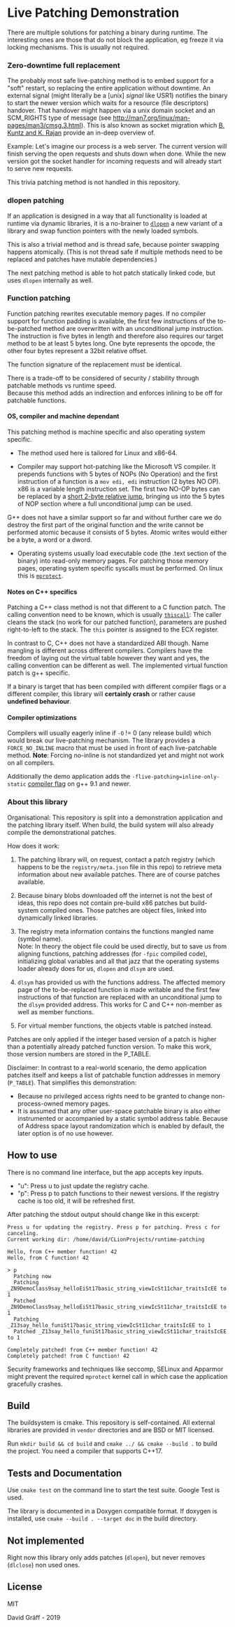 # Live Patching Demonstration

There are multiple solutions for patching a binary during runtime.
The interesting ones are those that do not block the application, eg freeze it via locking mechanisms.
This is usually not required.

### Zero-downtime full replacement
The probably most safe live-patching method is to embed support for a "soft" restart, so replacing the entire
application without downtime.
An external signal (might literally be a [unix] *signal* like USR1) notifies the binary to start the newer version
which waits for a resource (file descriptors) handover.
That handover might happen via a unix domain socket and an SCM_RIGHTS type of message (see http://man7.org/linux/man-pages/man3/cmsg.3.html).
This is also known as socket migration which [B. Kuntz and K. Rajan](https://www.cs.cmu.edu/~softagents/migsock/MIGSOCK.pdf)
provide an in-deep overview of.

Example: Let's imagine our process is a web server. The current version will finish serving the open requests and shuts down when done.
While the new version got the socket handler for incoming requests and will already start to serve new requests.

This trivia patching method is not handled in this repository.

### dlopen patching

If an application is designed in a way that all functionality is loaded at runtime via dynamic libraries,
it is a no-brainer to [`dlopen`](https://linux.die.net/man/3/dlopen) a new variant of a library and swap
function pointers with the newly loaded symbols.

This is also a trivial method and is thread safe, because pointer swapping happens atomically.
(This is not thread safe if multiple methods need to be replaced and patches have mutable dependencies.)

The next patching method is able to hot patch statically linked code, but uses `dlopen` internally as well. 

### Function patching

Function patching rewrites executable memory pages. If no compiler support for function padding is available,
the first few instructions of the to-be-patched method are overwritten with an unconditional jump instruction.
The instruction is five bytes in length and therefore also requires our target method to be at least 5 bytes long.
One byte represents the opcode, the other four bytes represent a 32bit relative offset. 

The function signature of the replacement must be identical.

There is a trade-off to be considered of security / stability through patchable methods vs runtime speed.  
Because this method adds an indirection and enforces inlining to be off for patchable functions.

#### OS, compiler and machine dependant
This patching method is machine specific and also operating system specific.

* The method used here is tailored for Linux and x86-64.

* Compiler may support hot-patching like the Microsoft VS compiler. It prepends functions with 5 bytes of NOPs
(No Operation) and the first instruction of a function is a `mov edi, edi` instruction (2 bytes NO OP). 
x86 is a variable length instruction set. The first two NO-OP bytes can be replaced by a [short 2-byte relative jump](https://thestarman.pcministry.com/asm/2bytejumps.htm),
bringing us into the 5 bytes of NOP section where a full unconditional jump can be used.

G++ does not have a similar support so far and without further care we do destroy the first part of the original function
and the write cannot be performed atomic because it consists of 5 bytes. Atomic writes would either be a byte, a word or a dword.

* Operating systems usually load executable code (the .text section of the binary) into read-only memory pages.
For patching those memory pages, operating system specific syscalls must be performed.
On linux this is [`mprotect`][2].

[1]: https://thestarman.pcministry.com/asm/2bytejumps.htm
[2]: http://man7.org/linux/man-pages/man2/mprotect.2.html

#### Notes on C++ specifics

Patching a C++ class method is not that different to a C function patch.
The calling convention need to be known, which is usually [`thiscall`][3]:
The caller cleans the stack (no work for our patched function), parameters are pushed right-to-left to the stack.
The `this` pointer is assigned to the ECX register. 

In contrast to C, C++ does not have a standardized ABI though. Name mangling is different across different compilers.
Compilers have the freedom of laying out the virtual table however they want and yes, the calling convention can be different
as well. The implemented virtual function patch is g++ specific.

If a binary is target that has been compiled with different compiler flags or a different compiler, this
library will **certainly crash** or rather cause **undefined behaviour**.

[3]: https://gcc.gnu.org/onlinedocs/gcc/x86-Function-Attributes.html

#### Compiler optimizations 

Compilers will usually eagerly inline if `-O` != 0 (any release build) which would break our live-patching mechanism.
The library provides a `FORCE_NO_INLINE` macro that must be used in front of each live-patchable method.
**Note**: Forcing no-inline is not standardized yet and might not work on all compilers.  

Additionally the demo application adds the `-flive-patching=inline-only-static` [compiler flag][1] on g++ 9.1 and newer.

[1]: https://gcc.gnu.org/git/?p=gcc.git;a=commitdiff;h=126dab7c9d84294f256b1f7bf91c24a9e7103249

### About this library 

Organisational:
This repository is split into a demonstration application and the patching library itself.
When build, the build system will also already compile the demonstrational patches. 

How does it work:

1. The patching library will, on request, contact a patch registry (which happens to be the `registry/meta.json` file in this repo)
to retrieve meta information about new available patches. There are of course patches available.

2. Because binary blobs downloaded off the internet is not the best of ideas, this repo does not contain pre-build x86 patches
   but build-system compiled ones. Those patches are object files, linked into dynamically linked libraries.

3. The registry meta information contains the functions mangled name (symbol name).<br>
   Note: In theory the object file could be used directly, but to save us from aligning functions, patching addresses (for `-fpic` compiled code),
   initializing global variables and all that jazz that the operating systems loader already does for us, `dlopen` and `dlsym` are used. 

4. `dlsym` has provided us with the functions address.
   The affected memory page of the to-be-replaced function is made writable and the first few instructions of that function
   are replaced with an unconditional jump to the `dlsym` provided address. This works for C and C++ non-member as well as
   member functions.
   
5. For virtual member functions, the objects vtable is patched instead.

Patches are only applied if the integer based version of a patch is higher than a potentially already patched function version.
To make this work, those version numbers are stored in the P_TABLE.

Disclaimer: In contrast to a real-world scenario, the demo application patches itself and keeps a list of patchable function addresses in memory (`P_TABLE`).
That simplifies this demonstration:

* Because no privileged access rights need to be granted to change non-process-owned memory pages.
* It is assumed that any other user-space patchable binary is also either instrumented or accompanied by a static symbol address table.
  Because of Address space layout randomization which is enabled by default, the later option is of no use however.

## How to use

There is no command line interface, but the app accepts key inputs.

* "u": Press u to just update the registry cache.
* "p": Press p to patch functions to their newest versions.
       If the registry cache is too old, it will be refreshed first.

After patching the stdout output should change like in this excerpt:

```shell script
Press u for updating the registry. Press p for patching. Press c for canceling.
Current working dir: /home/david/CLionProjects/runtime-patching

Hello, from C++ member function! 42
Hello, from C function! 42

> p
  Patching now
  Patching _ZN9DemoClass9say_helloEiSt17basic_string_viewIcSt11char_traitsIcEE to 1
  Patched _ZN9DemoClass9say_helloEiSt17basic_string_viewIcSt11char_traitsIcEE to 1
  Patching _Z13say_hello_funiSt17basic_string_viewIcSt11char_traitsIcEE to 1
  Patched _Z13say_hello_funiSt17basic_string_viewIcSt11char_traitsIcEE to 1

Completely patched! from C++ member function! 42
Completely patched! from C function! 42

```

Security frameworks and techniques like seccomp, SELinux and Apparmor might prevent the required `mprotect` kernel call
in which case the application gracefully crashes.

## Build

The buildsystem is cmake. This repository is self-contained.
All external libraries are provided in `vendor` directories and are BSD or MIT licensed.

Run `mkdir build && cd build` and `cmake ../ && cmake --build .` to build the project.
You need a compiler that supports C++17.

## Tests and Documentation

Use `cmake test` on the command line to start the test suite. Google Test is used.

The library is documented in a Doxygen compatible format.
If doxygen is installed, use `cmake --build . --target doc` in the build directory.

## Not implemented

Right now this library only adds patches (`dlopen`), but never removes (`dlclose`) non used ones.

## License

MIT

David Gräff - 2019